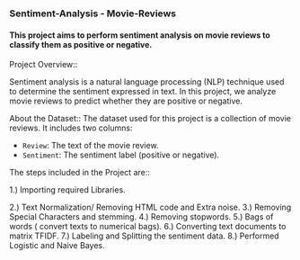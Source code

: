 ### Sentiment-Analysis - Movie-Reviews
#### This project aims to perform sentiment analysis on movie reviews to classify them as positive or negative.
Project Overview::

Sentiment analysis is a natural language processing (NLP) technique used to determine the sentiment expressed in text. In this project, we analyze movie reviews to predict whether they are positive or negative.

About the Dataset::
The dataset used for this project is a collection of movie reviews. It includes two columns:
- `Review`: The text of the movie review.
- `Sentiment`: The sentiment label (positive or negative).
  
The steps included in the Project are::

1.) Importing required Libraries.

2.) Text Normalization/ Removing HTML code and Extra noise.
3.) Removing Special Characters and stemming.
4.) Removing stopwords.
5.) Bags of words ( convert texts to numerical bags).
6.) Converting text documents to matrix TFIDF.
7.) Labeling and Splitting the sentiment data.
8.) Performed Logistic and Naive Bayes.
